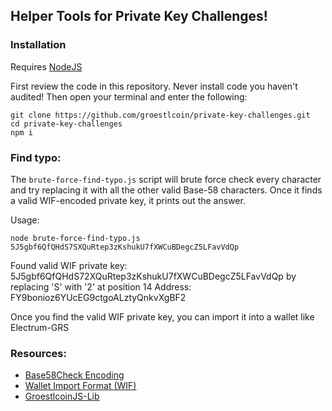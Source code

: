 ## Helper Tools for Private Key Challenges!

### Installation
Requires [NodeJS](https://nodejs.org/en/)

First review the code in this repository. Never install code you haven't audited! Then open your terminal and enter the following:
```
git clone https://github.com/groestlcoin/private-key-challenges.git
cd private-key-challenges
npm i
```

### Find typo:

The `brute-force-find-typo.js` script will brute force check every character and try replacing it with
all the other valid Base-58 characters. Once it finds a valid WIF-encoded private key, it prints
out the answer.

Usage:

```
node brute-force-find-typo.js 5J5gbf6QfQHdS7SXQuRtep3zKshukU7fXWCuBDegcZ5LFavVdQp
```

Found valid WIF private key: 5J5gbf6QfQHdS72XQuRtep3zKshukU7fXWCuBDegcZ5LFavVdQp
by replacing 'S' with '2' at position 14
Address: FY9bonioz6YUcEG9ctgoALztyQnkvXgBF2

Once you find the valid WIF private key, you can import it into a wallet like Electrum-GRS

### Resources:
- [Base58Check Encoding](https://en.bitcoin.it/wiki/Base58Check_encoding)
- [Wallet Import Format (WIF)](https://en.bitcoin.it/wiki/Wallet_import_format)
- [GroestlcoinJS-Lib](https://github.com/Groestlcoin/groestlcoinjs-lib)
